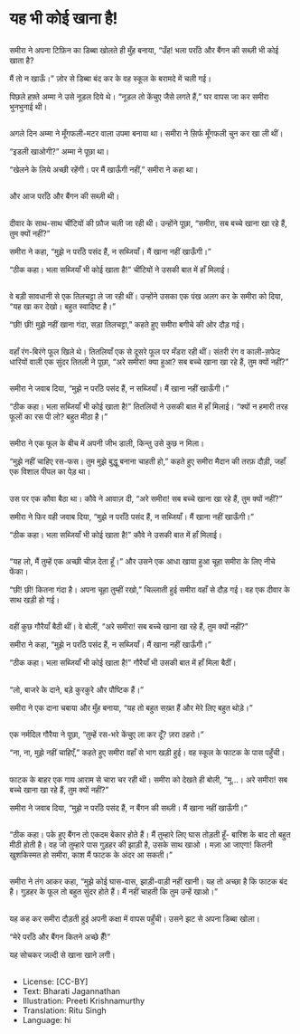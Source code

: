 # यह भी कोई खाना है!

##
समीरा ने अपना टिफ़िन का डिब्बा खोलते ही मुँह बनाया, “उँह! भला पराँठे और बैंगन की सब्ज़ी भी कोई खाता है?  

मैं तो न खाऊँ।” ज़ोर से डिब्बा बंद कर के वह स्कूल के बरामदे में चली गई। 

पिछले हफ़्ते अम्मा ने उसे नूडल दिये थे। “नूडल तो केंचुए जैसे लगते हैं,” घर वापस जा कर समीरा भुनभुनाई थी। 

##
अगले दिन अम्मा ने मूँगफली-मटर वाला उपमा बनाया था। समीरा ने स़िर्फ मूँगफली चुन कर खा ली थीं। 

“इडली खाओगी?” अम्मा ने पूछा था। 

“खेलने के लिये अच्छी रहेंगी। पर मैं खाऊँगी नहीं,” समीरा ने कहा था। 

##
और आज पराँठे और बैंगन की सब्ज़ी थी। 

##
दीवार के साथ-साथ चींटियों की फ़ौज चली जा रही थी। उन्होंने पूछा, “समीरा, सब बच्चे खाना खा रहे हैं, तुम क्यों नहीं?” 

समीरा ने कहा, “मुझे न पराँठे पसंद हैं, न सब्जियाँ। मैं खाना नहीं खाऊँगी।” 

“ठीक कहा। भला सब्जियाँ भी कोई खाता है!” चींटियों ने उसकी बात में हाँ मिलाई। 

##
वे बड़ी सावधानी से एक तिलचट्टा ले जा रही थीं। उन्होंने उसका एक पंख अलग कर के समीरा को दिया, “यह खा कर देखो। बहुत स्वादिष्ट है।” 

“छी! छी! मुझे नहीं खाना गंदा, सड़ा तिलचट्टा,” कहते हुए समीरा बगीचे की ओर दौड़ गई। 

##
वहाँ रंग-बिरंगे फूल खिले थे। तितलियाँ एक से दूसरे फूल पर मँडरा रही थीं। संतरी रंग व काली-स़फेद धारियों वाली एक सुंदर तितली ने पूछा, “अरे समीरा! क्या हुआ? सब बच्चे खाना खा रहे हैं, तुम क्यों नहीं?” 

##
समीरा ने जवाब दिया, “मुझे न पराँठे पसंद हैं, न सब्जियाँ। मैं खाना नहीं खाऊँगी।” 

“ठीक कहा। भला सब्जियाँ भी कोई खाता है!” तितलियों ने उसकी बात में हाँ मिलाई। “क्यों न हमारी तरह फूलों का रस पी लो? बहुत मीठा है।” 

##
समीरा ने एक फूल के बीच में अपनी जीभ डाली, किन्तु उसे कुछ न मिला। 

“मुझे नहीं चाहिए रस-फस। तुम मुझे बुद्धू बनाना चाहती हो,” कहते हुए समीरा मैदान की तरफ़ दौड़ी, जहाँ एक विशाल पीपल का पेड़ था। 

##
उस पर एक कौवा बैठा था। कौवे ने आवाज़ दी, “अरे समीरा! सब बच्चे खाना खा रहे हैं, तुम क्यों नहीं?” 

समीरा ने फिर वही जवाब दिया, “मुझे न पराँठे पसंद हैं, न सब्जियाँ। मैं खाना नहीं खाऊँगी।” 

“ठीक कहा। भला सब्जियाँ भी कोई खाता है!” कौवे ने उसकी बात में हाँ मिलाई। 

##
“यह लो, मैं तुम्हें एक अच्छी चीज़ देता हूँ।” और उसने एक आधा खाया हुआ चूहा समीरा के लिए नीचे फेंका। 

“छी! छी! कितना गंदा है। अपना चूहा तुम्हीं रखो,” चिल्लाती हुई समीरा वहाँ से दौड़ गई। वह एक दीवार के साथ खड़ी हो गई। 

##
वहीं कुछ गौरैयाँ बैठी थीं। वे बोलीं, “अरे समीरा! सब बच्चे खाना खा रहे हैं, तुम क्यों नहीं?” 

समीरा ने कहा, “मुझे न पराँठे पसंद हैं, न सब्जियाँ। मैं खाना नहीं खाऊँगी।” 

“ठीक कहा। भला सब्जियाँ भी कोई खाता है!” गौरैयाँ भी उसकी बात में हाँ मिला बैठीं। 

##
“लो, बाजरे के दाने, बड़े कुरकुरे और पौष्टिक हैं।” 

समीरा ने एक दाना चबाया और मुँह बनाया, “यह तो बहुत सख़्त हैं और मेरे लिए बहुत थोड़े।” 

##
एक नर्मदिल गौरैया ने पूछा, “तुम्हें रस-भरे केंचुए ला कर दूँ? ज़रा ठहरो।” 

“ना, ना, मुझे नहीं चाहिएँ,” कहते हुए समीरा वहाँ से भाग खड़ी हुई। वह स्कूल के फाटक के पास पहुँची। 

##
फाटक के बाहर एक गाय आराम से चारा चर रही थी। समीरा को देखते ही बोली, “मू...। अरे समीरा! सब बच्चे खाना खा रहे हैं, तुम क्यों नहीं?” 

समीरा ने जवाब दिया, “मुझे न पराँठे पसंद हैं, न बैंगन की सब्ज़ी। मैं खाना नहीं खाऊँगी।” 

##
“ठीक कहा। पके हुए बैंगन तो एकदम बेकार होते हैं। मैं तुम्हारे लिए घास तोड़ती हूँ- बारिश के बाद तो बहुत मीठी होती है। वह जो तुम्हारे पास गुड़हर की झाड़ी है, उसके साथ खाओ । मज़ा आ जाएगा! कितनी खुशकिस्मत हो समीरा, काश मैं फाटक के अंदर आ सकती।” 

##
समीरा ने तंग आकर कहा, “मुझे कोई घास-वास, झाड़ी-वाड़ी नहीं खानी। यह तो अच्छा है कि फाटक बंद है। गुड़हर के फूल तो बहुत सुंदर होते हैं। मैं नहीं चाहती कि तुम उन्हें खाओ।”  

##
यह कह कर समीरा दौड़ती हुई अपनी कक्षा में वापस पहुँची। उसने झट से अपना डिब्बा खोला। 

“मेरे पराँठे और बैंगन कितने अच्छे हैँ!” 

यह सोचकर जल्दी से खाना खाने लगी। 

##
* License: [CC-BY]
* Text: Bharati Jagannathan
* Illustration: Preeti Krishnamurthy
* Translation: Ritu Singh
* Language: hi
